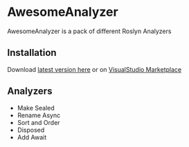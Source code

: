 # AwesomeAnalyzer

AwesomeAnalyzer is a pack of different Roslyn Analyzers

## Installation

Download [latest version here](https://github.com/SharpSpace/AwesomeAnalyzer/releases/download/v0.3/AwesomeAnalyzer.0.3.vsix)
or on [VisualStudio Marketplace](https://marketplace.visualstudio.com/items?itemName=SharpSpace.AwesomeAnalyzer)

## Analyzers

* Make Sealed
* Rename Async
* Sort and Order
* Disposed
* Add Await